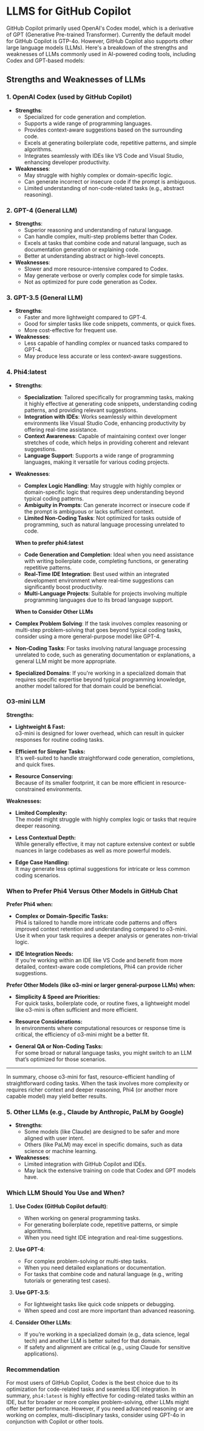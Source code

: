# LLMS for GitHub Copilot

GitHub Copilot primarily used OpenAI's Codex model, which is a derivative of GPT (Generative Pre-trained Transformer). Currently the default model for GitHub Copilot is GTP-4o.
However, GitHub Copilot also supports other large language models (LLMs).
Here's a breakdown of the strengths and weaknesses of LLMs commonly used in AI-powered coding tools, including Codex and GPT-based models:

## **Strengths and Weaknesses of LLMs**

### **1. OpenAI Codex (used by GitHub Copilot)**

- **Strengths**:
  - Specialized for code generation and completion.
  - Supports a wide range of programming languages.
  - Provides context-aware suggestions based on the surrounding code.
  - Excels at generating boilerplate code, repetitive patterns, and simple algorithms.
  - Integrates seamlessly with IDEs like VS Code and Visual Studio, enhancing developer productivity.
- **Weaknesses**:
  - May struggle with highly complex or domain-specific logic.
  - Can generate incorrect or insecure code if the prompt is ambiguous.
  - Limited understanding of non-code-related tasks (e.g., abstract reasoning).

### **2. GPT-4 (General LLM)**

- **Strengths**:
  - Superior reasoning and understanding of natural language.
  - Can handle complex, multi-step problems better than Codex.
  - Excels at tasks that combine code and natural language, such as documentation generation or explaining code.
  - Better at understanding abstract or high-level concepts.
- **Weaknesses**:
  - Slower and more resource-intensive compared to Codex.
  - May generate verbose or overly complex code for simple tasks.
  - Not as optimized for pure code generation as Codex.

### **3. GPT-3.5 (General LLM)**

- **Strengths**:
  - Faster and more lightweight compared to GPT-4.
  - Good for simpler tasks like code snippets, comments, or quick fixes.
  - More cost-effective for frequent use.
- **Weaknesses**:
  - Less capable of handling complex or nuanced tasks compared to GPT-4.
  - May produce less accurate or less context-aware suggestions.

### **4. Phi4:latest**

- **Strengths**:
  - **Specialization**: Tailored specifically for programming tasks, making it highly effective at generating code snippets, understanding coding patterns, and providing relevant suggestions.
  - **Integration with IDEs**: Works seamlessly within development environments like Visual Studio Code, enhancing productivity by offering real-time assistance.
  - **Context Awareness**: Capable of maintaining context over longer stretches of code, which helps in providing coherent and relevant suggestions.
  - **Language Support**: Supports a wide range of programming languages, making it versatile for various coding projects.

- **Weaknesses**:

  - **Complex Logic Handling**: May struggle with highly complex or domain-specific logic that requires deep understanding beyond typical coding patterns.
  - **Ambiguity in Prompts**: Can generate incorrect or insecure code if the prompt is ambiguous or lacks sufficient context.
  - **Limited Non-Coding Tasks**: Not optimized for tasks outside of programming, such as natural language processing unrelated to code.

  **When to prefer phi4:latest**

  - **Code Generation and Completion**: Ideal when you need assistance with writing boilerplate code, completing functions, or generating repetitive patterns.
  - **Real-Time IDE Integration**: Best used within an integrated development environment where real-time suggestions can significantly boost productivity.
  - **Multi-Language Projects**: Suitable for projects involving multiple programming languages due to its broad language support.

  **When to Consider Other LLMs**

- **Complex Problem Solving**: If the task involves complex reasoning or multi-step problem-solving that goes beyond typical coding tasks, consider using a more general-purpose model like GPT-4.
- **Non-Coding Tasks**: For tasks involving natural language processing unrelated to code, such as generating documentation or explanations, a general LLM might be more appropriate.
- **Specialized Domains**: If you're working in a specialized domain that requires specific expertise beyond typical programming knowledge, another model tailored for that domain could be beneficial.

### O3-mini LLM

**Strengths:**

- **Lightweight & Fast:**  
  o3-mini is designed for lower overhead, which can result in quicker responses for routine coding tasks.
  
- **Efficient for Simpler Tasks:**  
  It's well-suited to handle straightforward code generation, completions, and quick fixes.

- **Resource Conserving:**  
  Because of its smaller footprint, it can be more efficient in resource-constrained environments.

**Weaknesses:**

- **Limited Complexity:**  
  The model might struggle with highly complex logic or tasks that require deeper reasoning.

- **Less Contextual Depth:**  
  While generally effective, it may not capture extensive context or subtle nuances in large codebases as well as more powerful models.

- **Edge Case Handling:**  
  It may generate less optimal suggestions for intricate or less common coding scenarios.


### When to Prefer Phi4 Versus Other Models in GitHub Chat

**Prefer Phi4 when:**

- **Complex or Domain-Specific Tasks:**  
  Phi4 is tailored to handle more intricate code patterns and offers improved context retention and understanding compared to o3-mini. Use it when your task requires a deeper analysis or generates non-trivial logic.

- **IDE Integration Needs:**  
  If you’re working within an IDE like VS Code and benefit from more detailed, context-aware code completions, Phi4 can provide richer suggestions.

**Prefer Other Models (like o3-mini or larger general-purpose LLMs) when:**

- **Simplicity & Speed are Priorities:**  
  For quick tasks, boilerplate code, or routine fixes, a lightweight model like o3-mini is often sufficient and more efficient.

- **Resource Considerations:**  
  In environments where computational resources or response time is critical, the efficiency of o3-mini might be a better fit.

- **General QA or Non-Coding Tasks:**  
  For some broad or natural language tasks, you might switch to an LLM that’s optimized for those scenarios.

---

In summary, choose o3-mini for fast, resource-efficient handling of straightforward coding tasks. When the task involves more complexity or requires richer context and deeper reasoning, Phi4 (or another more capable model) may yield better results.

### **5. Other LLMs (e.g., Claude by Anthropic, PaLM by Google)**

- **Strengths**:
  - Some models (like Claude) are designed to be safer and more aligned with user intent.
  - Others (like PaLM) may excel in specific domains, such as data science or machine learning.
- **Weaknesses**:
  - Limited integration with GitHub Copilot and IDEs.
  - May lack the extensive training on code that Codex and GPT models have.

### **Which LLM Should You Use and When?**

1. **Use Codex (GitHub Copilot default)**:
   - When working on general programming tasks.
   - For generating boilerplate code, repetitive patterns, or simple algorithms.
   - When you need tight IDE integration and real-time suggestions.

2. **Use GPT-4**:
   - For complex problem-solving or multi-step tasks.
   - When you need detailed explanations or documentation.
   - For tasks that combine code and natural language (e.g., writing tutorials or generating test cases).

3. **Use GPT-3.5**:
   - For lightweight tasks like quick code snippets or debugging.
   - When speed and cost are more important than advanced reasoning.

4. **Consider Other LLMs**:
   - If you’re working in a specialized domain (e.g., data science, legal tech) and another LLM is better suited for that domain.
   - If safety and alignment are critical (e.g., using Claude for sensitive applications).

### **Recommendation**

For most users of GitHub Copilot, Codex is the best choice due to its optimization for code-related tasks and seamless IDE integration. 
In summary, `phi4:latest` is highly effective for coding-related tasks within an IDE, but for broader or more complex problem-solving, other LLMs might offer better performance.
However, if you need advanced reasoning or are working on complex, multi-disciplinary tasks, consider using GPT-4o in conjunction with Copilot or other tools.